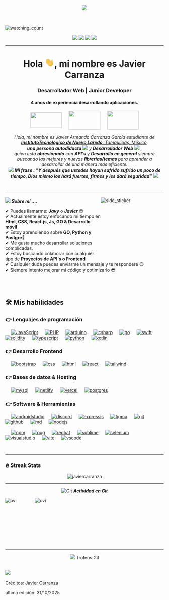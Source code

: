 <p align="center">
  <img src="https://assets.gocoderz.xyz/site/wp-content/uploads/2017/02/shutterstock_239157115-460x320.jpg" height="200"/>
</p>
<br>
<p align="left"> 
<img src="https://komarev.com/ghpvc/?username=JavierCarranza2203&color=brightgreen" alt="watching_count" />
 </p>
 <p align="center">
<img src="https://img.shields.io/badge/Edad-22-blue" />
  <img src="https://img.shields.io/badge/Especialidad-Desarrollo%20Web-brightgreen" />
  <img src="https://img.shields.io/badge/Pais-Mexico-success" />
  <img src="https://img.shields.io/badge/Idiomas-Ingles%20%26%20Español-brightgreen" />
</p>
<hr>
<h1 align="center">Hola <img src="https://raw.githubusercontent.com/ABSphreak/ABSphreak/master/gifs/Hi.gif" width="30px">, mi nombre es Javier Carranza </h1>
<h3 align="center">Desarrollador Web | Junior Developer </h3>
<h4 align="center">4 años de experiencia desarrollando aplicaciones.</h4>
<p align="center">
 <a href = "mailto: javcarr.2203@gmail.com"><img align="center" src="https://img.shields.io/badge/Gmail-D14836?style=for-the-badge&logo=gmail&logoColor=white" height="50" width="100" /></a>
  &emsp;
  <a href = "https://wazasoftsolutions.netlify.app/" target="_blank"><img align="center" src="https://img.shields.io/badge/website-000000?style=for-the-badge&logo=About.me&logoColor=white" height="60" width="100" /></a>
  &emsp;
  <a href = "https://www.linkedin.com/in/javier-carranza-b564a7395/" target="_blank"><img align="center" src="https://img.shields.io/badge/LinkedIn-0077B5?style=for-the-badge&logo=linkedin&logoColor=white" height="60" width="100" /></a>
</p>

<p align="center">
  <em>
    Hola, mi nombre es Javier Armando Carranza García estudiante de <a href="#"> <b>InstitutoTecnológico de Nuevo Laredo</b>. Tamaulipas, México</a>. <br>
    <b>una persona autodidacta</b> <img src="https://github.com/TheDudeThatCode/TheDudeThatCode/blob/master/Assets/Developer.gif" width="30px"> y <b>Desarrollador Web</b>&nbsp;<img src="https://github.com/TheDudeThatCode/TheDudeThatCode/blob/master/Assets/Designer.gif" width="36px">&nbsp,<br>quien está <b>obresionado</b>
    con <b>API's</b> y <b>Desarrollo en general</b> siempre buscando las mejores y nuevas <b> librerías/temas </b> para aprender a desarrollar de una manera más eficiente. 
  </em> 
  <br>
  <img src="https://media.giphy.com/media/gH3LO09IOiZIqePwv9/giphy.gif" width="50" /> <b><i align="center">Mi frase : "Y después que ustedes hayan sufrido sufrido un poco de tiempo, Dios mismo los hará fuertes, firmes y les dará seguridad”</i></b> <img src="https://media.giphy.com/media/qjqUcgIyRjsl2/giphy.gif" width="50" />
</p>
<br>
<hr>

<img align="right" width=200px height=200px alt="side_sticker" src="https://media.giphy.com/media/TEnXkcsHrP4YedChhA/giphy.gif" />

<img src="https://media.giphy.com/media/iY8CRBdQXODJSCERIr/giphy.gif" width="30px">&nbsp;***Sobre mí ....***

✔ Puedes llamarme: ***Javy*** o ***Javier*** 😊 <br>
✔ Actualmente estoy enfocando mi tiempo en **Html, CSS, React.js, Js, GO & Desarrollo móvil**<br>
✔ Estoy aprendiendo sobre **GO, Python y Postgre**🥰<br>
✔ Me gusta mucho desarrollar soluciones complicadas.<br>
✔ Estoy buscando colaborar con cualquier tipo de **Proyectos de API's o Frontend**<br>
✔ Cualquier duda puedes enviarme un mensaje y te responderé 😉<br>
✔ Siempre intento mejorar mi código y optimizarlo 😎<br><br><br><br>

## 🛠️ Mis habilidades

### 👉 Lenguajes de programación

<p align="left"> 
  &emsp; 
  <a href="https://developer.mozilla.org/es/docs/Web/JavaScript" target="_blank"><img alt="JavaScript" src="https://skillicons.dev/icons?i=js"></a>
  &emsp;
  <a href="https://www.php.net/" target="_blank"><img alt="PHP" src="https://skillicons.dev/icons?i=php"></a>
  &emsp; 
   <a href="https://www.arduino.cc/" target="_blank"><img alt="arduino" src="https://skillicons.dev/icons?i=arduino"></a>
&emsp; 
   <a href="https://dotnet.microsoft.com/es-es/languages/csharp" target="_blank"><img alt="csharp" src="https://skillicons.dev/icons?i=cs"></a>
&emsp; 
   <a href="https://go.dev/" target="_blank"><img alt="go" src="https://skillicons.dev/icons?i=go"></a>
&emsp; 
   <a href="https://www.swift.org/documentation/" target="_blank"><img alt="swift" src="https://skillicons.dev/icons?i=swift"></a>
&emsp; 
   <a href="https://www.soliditylang.org/" target="_blank"><img alt="solidity" src="https://skillicons.dev/icons?i=solidity"></a>
&emsp; 
   <a href="https://www.typescriptlang.org/" target="_blank"><img alt="typescript" src="https://skillicons.dev/icons?i=ts"></a>
&emsp; 
   <a href="https://www.python.org/" target="_blank"><img alt="python" src="https://skillicons.dev/icons?i=py"></a>
&emsp; 
   <a href="https://kotlinlang.org/" target="_blank"><img alt="kotlin" src="https://skillicons.dev/icons?i=kotlin"></a>
</p>

### 👉 Desarrollo Frontend
<p align="left"> 
  &emsp; 
  <a href="https://getbootstrap.com/" target="_blank"><img alt="bootstrap" src="https://skillicons.dev/icons?i=bootstrap"></a>
&emsp; 
   <a href="https://lenguajecss.com/css/introduccion/que-es-css/" target="_blank"><img alt="css" src="https://skillicons.dev/icons?i=css"></a>
&emsp; 
   <a href="https://lenguajehtml.com/" target="_blank"><img alt="html" src="https://skillicons.dev/icons?i=html"></a>
&emsp; 
   <a href="https://es.react.dev/" target="_blank"><img alt="react" src="https://skillicons.dev/icons?i=react"></a>
&emsp; 
   <a href="https://tailwindcss.com/" target="_blank"><img alt="tailwind" src="https://skillicons.dev/icons?i=tailwind"></a>
</p>

### 👉 Bases de datos & Hosting
<p align="left">
  &emsp;
  <a href="https://www.mysql.com/" target="_blank"><img alt="mysql" src="https://skillicons.dev/icons?i=mysql"></a>
  &emsp;
  <a href="https://www.netlify.com/" target="_blank"><img alt="netlify" src="https://skillicons.dev/icons?i=netlify"></a>
  &emsp;
  <a href="https://vercel.com/" target="_blank"> <img alt="vercel" src="https://skillicons.dev/icons?i=vercel"></a>
  &emsp;
  <a href="https://www.postgresql.org/" target="_blank"><img alt="postgres" src="https://skillicons.dev/icons?i=postgres"></a>
 </p>

 ### 👉 Software & Herramientas
 
<p>
   &emsp;
   <a href="https://developer.android.com/studio" target="_blank"><img alt="androidstudio" src="https://skillicons.dev/icons?i=androidstudio"></a>
   &emsp;
   <a href="https://discord.com/" target="_blank"><img alt="discord" src="https://skillicons.dev/icons?i=discord"></a>
   &emsp;
   <a href="https://expressjs.com/es/" target="_blank"><img alt="expressjs" src="https://skillicons.dev/icons?i=express"></a>
   &emsp;
   <a href="https://www.figma.com/" target="_blank"><img alt="figma" src="https://skillicons.dev/icons?i=figma"></a>
   &emsp;
   <a href="https://git-scm.com/" target="_blank"><img alt="git" src="https://skillicons.dev/icons?i=git"></a>
   &emsp;
   <a href="https://github.com/" target="_blank"><img alt="github" src="https://skillicons.dev/icons?i=github"></a>
   &emsp;
   <a href="https://markdown.es/" target="_blank"><img alt="md" src="https://skillicons.dev/icons?i=md"></a>
   &emsp;
   <a href="https://nodejs.org/en" target="_blank"><img alt="nodejs" src="https://skillicons.dev/icons?i=nodejs"></a>
   <br><br>
   &emsp;
   <a href="https://www.npmjs.com/" target="_blank"><img alt="npm" src="https://skillicons.dev/icons?i=npm"></a>
   &emsp;
   <a href="https://pugjs.org/api/getting-started.html" target="_blank"><img alt="pug" src="https://skillicons.dev/icons?i=pug"></a>
   &emsp;
   <a href="https://developers.redhat.com/hello-world/nodejs" target="_blank"><img alt="redhat" src="https://skillicons.dev/icons?i=redhat"></a>
   &emsp;
   <a href="https://www.sublimetext.com/" target="_blank"><img alt="sublime" src="https://skillicons.dev/icons?i=sublime"></a>
   &emsp;
   <a href="https://www.selenium.dev/" target="_blank"><img alt="selenium" src="https://skillicons.dev/icons?i=selenium"></a>
   &emsp;
   <a href="https://visualstudio.microsoft.com/es/" target="_blank"><img alt="visualstudio" src="https://skillicons.dev/icons?i=visualstudio"></a>
   &emsp;
   <a href="https://vite.dev/" target="_blank"><img alt="vite" src="https://skillicons.dev/icons?i=vite"></a>
   &emsp;
   <a href="https://code.visualstudio.com/" target="_blank"><img alt="vscode" src="https://skillicons.dev/icons?i=vscode"></a>
</p>

<br/>

<hr>

### 🔥 Streak Stats
<p align="center"><img src="https://github-readme-streak-stats.herokuapp.com/?user=JavierCarranza2203&theme=algolia" alt="javiercarranza"/></p>

<hr>
<p align="center">
 <img src="https://media.giphy.com/media/W5eoZHPpUx9sapR0eu/giphy.gif" width="30px" alt="Git"/>&nbsp;<i><b>Actividad en Git</b></i></p>
 
<p><img align="left" src="https://github-readme-stats.vercel.app/api/top-langs?username=JavierCarranza2203&show_icons=true&locale=en&layout=compact&theme=chartreuse-dark" alt="ovi" /></p>
<p>&nbsp;<img align="right" src="https://github-readme-stats.vercel.app/api?username=JavierCarranza2203&show_icons=true&locale=en&theme=chartreuse-dark" alt="ovi" width="410" /></p>
<br><br><br><br><br><br><br>
<hr>

<p align="center"><img src="https://media.giphy.com/media/QaMcXSekUWx7aogAUr/giphy.gif" width="30" />&nbsp;Trofeos Git</p><br>

<img src="https://github-profile-trophy.vercel.app/?username=JavierCarranza2203&theme=juicyfresh&no-bg=true" />

Créditos: [Javier Carranza](https://github.com/JavierCarranza2203)

última edición: 31/10/2025
